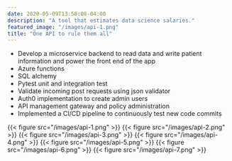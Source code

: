 ```yaml
---
date: 2020-05-09T13:58:08-04:00
description: "A tool that estimates data science salaries."
featured_image: "/images/api-1.png"
title: "One API to rule them all"
---
```


* Develop a microservice backend to read data and write patient information and power the front end of the app
* Azure functions
* SQL alchemy
* Pytest unit and integration test
* Validate incoming post requests using json validator
* Auth0 implementation to create admin users
* API management gateway and policy administration
* Implemented a CI/CD pipeline to continuously test new code commits


{{< figure src="/images/api-1.png" >}}
{{< figure src="/images/api-2.png" >}}
{{< figure src="/images/api-3.png" >}}
{{< figure src="/images/api-4.png" >}}
{{< figure src="/images/api-5.png" >}}
{{< figure src="/images/api-6.png" >}}
{{< figure src="/images/api-7.png" >}}

<!-- [Link to GitHub Repository](https://github.com/PlayingNumbers/ds_salary_proj) -->

